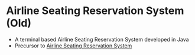 # Airline Seating Reservation System (Old)

- A terminal based Airline Seating Reservation System developed in Java
- Precursor to [Airline Seating Reservation System](https://github.com/shahrukh-saeed/AirlineReservationSystem)
